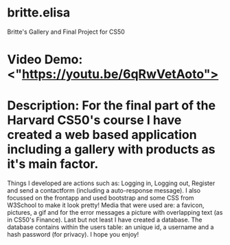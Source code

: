 # britte.elisa
Britte's Gallery and Final Project for CS50
# Video Demo:  <"https://youtu.be/6qRwVetAoto">
# Description: For the final part of the Harvard CS50's course I have created a web based application including a gallery with products as it's main factor.
Things I developed are actions such as: Logging in, Logging out, Register and send a contactform (including a auto-response message).
I also focussed on the frontapp and used bootstrap and some CSS from W3School to make it look pretty! Media that were used are:
a favicon, pictures, a gif and for the error messages a picture with overlapping text (as in CS50's Finance). Last but not least I have created a database.
The database contains within the users table: an unique id, a username and a hash password (for privacy). I hope you enjoy!
